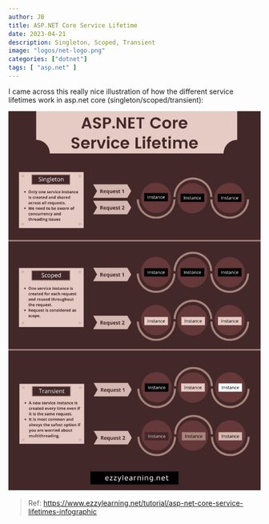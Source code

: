 ```yaml
---
author: JB
title: ASP.NET Core Service Lifetime
date: 2023-04-21
description: Singleton, Scoped, Transient
image: "logos/net-logo.png"
categories: ["dotnet"]
tags: [ "asp.net" ]
---
```


I came across this really nice illustration of how the different service lifetimes work in asp.net core (singleton/scoped/transient):

![ASP.NET Core Service Lifetime](asp-net-core-service-lifetime.png)

> Ref: https://www.ezzylearning.net/tutorial/asp-net-core-service-lifetimes-infographic
